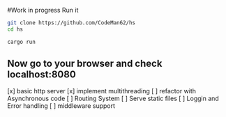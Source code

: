 
#Work in progress
Run it
```bash
git clone https://github.com/CodeMan62/hs
cd hs
```

```bash
cargo run
```
## Now go to your browser and check localhost:8080

[x] basic http server 
[x] implement multithreading
[ ] refactor with Asynchronous code
[ ] Routing System 
[ ] Serve static files
[ ] Loggin and Error handling
[ ] middleware support

